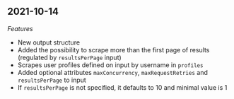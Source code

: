 ## 2021-10-14
*Features*
- New output structure
- Added the possibility to scrape more than the first page of results (regulated by `resultsPerPage` input)
- Scrapes user profiles defined on input by username in `profiles`
- Added optional attributes `maxConcurrency`, `maxRequestRetries` and `resultsPerPage` to input
- If `resultsPerPage` is not specified, it defaults to 10 and minimal value is 1
